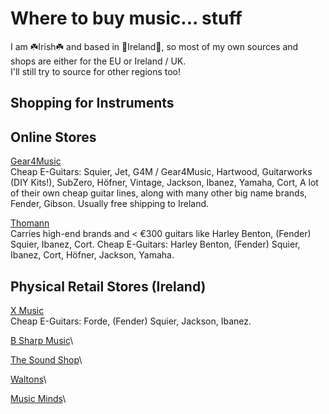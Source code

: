 # Where to buy music... stuff
I am ☘️Irish☘️ and based in 🎻Ireland🍻, so most of my own sources and shops are either for the EU or Ireland / UK.\
I'll still try to source for other regions too!

## Shopping for Instruments

## Online Stores
[Gear4Music](https://www.gear4music.ie)\
Cheap E-Guitars: Squier, Jet, G4M / Gear4Music, Hartwood, Guitarworks (DIY Kits!), SubZero, Höfner, Vintage, Jackson, Ibanez, Yamaha, Cort, 
A lot of their own cheap guitar lines, along with many other big name brands, Fender, Gibson. Usually free shipping to Ireland.

[Thomann](https://www.thomann.de/ie/index.html)\
Carries high-end brands and < €300 guitars like Harley Benton, (Fender) Squier, Ibanez, Cort.
Cheap E-Guitars: Harley Benton, (Fender) Squier, Ibanez, Cort, Höfner, Jackson, Yamaha.

## Physical Retail Stores (Ireland)
[X Music](https://xmusic.ie)\
Cheap E-Guitars: Forde, (Fender) Squier, Jackson, Ibanez.

[B Sharp Music]()\

[The Sound Shop]()\

[Waltons]()\

[Music Minds]()\

